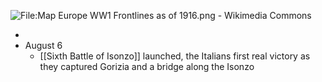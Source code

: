 
![File:Map Europe WW1 Frontlines as of 1916.png - Wikimedia Commons](https://upload.wikimedia.org/wikipedia/commons/5/50/Map_Europe_WW1_Frontlines_as_of_1916.png)

- 
- August 6
	- [[Sixth Battle of Isonzo]] launched, the Italians first real victory as they captured Gorizia and a bridge along the Isonzo